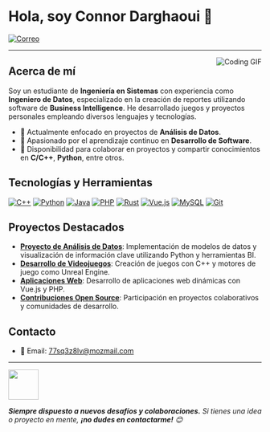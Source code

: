 
# Hola, soy Connor Darghaoui 👋

[![Correo](https://img.shields.io/badge/Email-77sq3z8lv@mozmail.com-c14438?style=flat-square&logo=Gmail&logoColor=white)](mailto:77sq3z8lv@mozmail.com)

---

<img align="right" alt="Coding GIF" src="https://raw.githubusercontent.com/haoruilee/haoruilee/master/pic/pusheencode.gif" />

## Acerca de mí

Soy un estudiante de **Ingeniería en Sistemas** con experiencia como **Ingeniero de Datos**, especializado en la creación de reportes utilizando software de **Business Intelligence**. He desarrollado juegos y proyectos personales empleando diversos lenguajes y tecnologías.

- 🔭 Actualmente enfocado en proyectos de **Análisis de Datos**.
- 🌱 Apasionado por el aprendizaje continuo en **Desarrollo de Software**.
- 💬 Disponibilidad para colaborar en proyectos y compartir conocimientos en **C/C++**, **Python**, entre otros.

## Tecnologías y Herramientas

[![C++](https://img.shields.io/badge/C%2B%2B-00599C?style=flat-square&logo=c%2B%2B&logoColor=white)]()
[![Python](https://img.shields.io/badge/Python-3776AB?style=flat-square&logo=python&logoColor=white)]()
[![Java](https://img.shields.io/badge/Java-007396?style=flat-square&logo=java&logoColor=white)]()
[![PHP](https://img.shields.io/badge/PHP-777BB4?style=flat-square&logo=php&logoColor=white)]()
[![Rust](https://img.shields.io/badge/Rust-000000?style=flat-square&logo=rust&logoColor=white)]()
[![Vue.js](https://img.shields.io/badge/Vue.js-4FC08D?style=flat-square&logo=vue.js&logoColor=white)]()
[![MySQL](https://img.shields.io/badge/MySQL-4479A1?style=flat-square&logo=mysql&logoColor=white)]()
[![Git](https://img.shields.io/badge/Git-F05032?style=flat-square&logo=git&logoColor=white)]()

## Proyectos Destacados

- **[Proyecto de Análisis de Datos](#)**: Implementación de modelos de datos y visualización de información clave utilizando Python y herramientas BI.
- **[Desarrollo de Videojuegos](#)**: Creación de juegos con C++ y motores de juego como Unreal Engine.
- **[Aplicaciones Web](#)**: Desarrollo de aplicaciones web dinámicas con Vue.js y PHP.
- **[Contribuciones Open Source](#)**: Participación en proyectos colaborativos y comunidades de desarrollo.

## Contacto

- 📧 Email: [77sq3z8lv@mozmail.com](mailto:77sq3z8lv@mozmail.com)

---

<img src="https://media.giphy.com/media/LnQjpWaON8nhr21vNW/giphy.gif" width="60"> 

<em><b>Siempre dispuesto a nuevos desafíos y colaboraciones.</b> Si tienes una idea o proyecto en mente, <b>¡no dudes en contactarme!</b> 😊</em>
